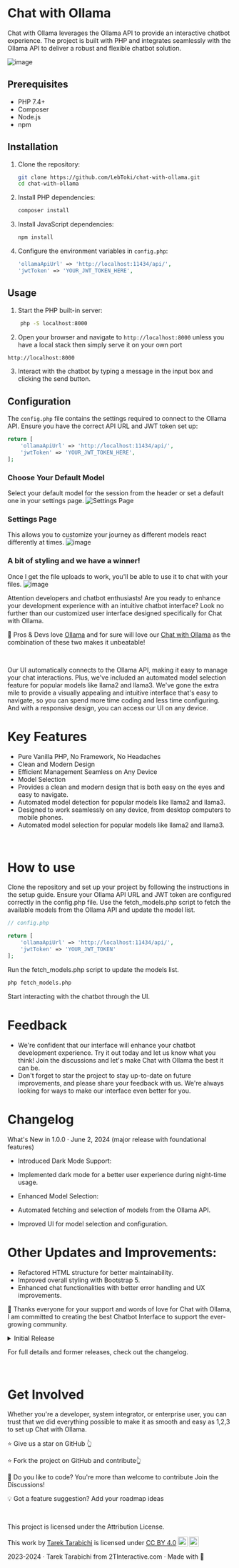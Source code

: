 # Chat with Ollama

Chat with Ollama leverages the Ollama API to provide an interactive chatbot experience. 
The project is built with PHP and integrates seamlessly with the Ollama API to deliver a robust and flexible chatbot solution.


![image](https://github.com/LebToki/chat-with-ollama/assets/img/promo/chat-with-ollama-promo.jpg)

## Prerequisites

- PHP 7.4+
- Composer
- Node.js
- npm

## Installation

1. Clone the repository:
    ```sh
    git clone https://github.com/LebToki/chat-with-ollama.git
    cd chat-with-ollama
    ```

2. Install PHP dependencies:
    ```sh
    composer install
    ```

3. Install JavaScript dependencies:
    ```sh
    npm install
    ```

4. Configure the environment variables in `config.php`:
    ```php
    'ollamaApiUrl' => 'http://localhost:11434/api/',
    'jwtToken' => 'YOUR_JWT_TOKEN_HERE',
    ```

## Usage

1. Start the PHP built-in server:
```sh
    php -S localhost:8000
```

2. Open your browser and navigate to `http://localhost:8000` unless you have a local stack then simply serve it on your own port
```sh
http://localhost:8000
```

3. Interact with the chatbot by typing a message in the input box and clicking the send button.

## Configuration

The `config.php` file contains the settings required to connect to the Ollama API. Ensure you have the correct API URL and JWT token set up:

```php
return [
    'ollamaApiUrl' => 'http://localhost:11434/api/',
    'jwtToken' => 'YOUR_JWT_TOKEN_HERE',
];
```

### Choose Your Default Model
Select your default model for the session from the header or set a default one in your settings page.
![Settings Page](https://github.com/LebToki/chat-with-ollama/assets/957618/e7b157b7-4bdf-47ba-adfd-3912119d2790)

### Settings Page
This allows you to customize your journey as different models react differently at times.
![image](https://github.com/LebToki/chat-with-ollama/assets/957618/ceeba82f-1014-47d6-a023-81c83c9a9caa)

### A bit of styling and we have a winner! 
Once I get the file uploads to work, you'll be able to use it to chat with your files.
![image](https://github.com/LebToki/chat-with-ollama/assets/957618/75d5eed5-b051-4940-bd4c-a728bba91eb1)


Attention developers and chatbot enthusiasts! Are you ready to enhance your development experience with an intuitive chatbot interface? Look no further than our customized user interface designed specifically for Chat with Ollama.

🚀 Pros & Devs love [Ollama](https://ollama.com/) and for sure will love our [Chat with Ollama](https://github.com/LebToki/chat-with-ollama) as the combination of these two makes it unbeatable!

<br>

Our UI automatically connects to the Ollama API, making it easy to manage your chat interactions. Plus, we've included an automated model selection feature for popular models like llama2 and llama3. We've gone the extra mile to provide a visually appealing and intuitive interface that's easy to navigate, so you can spend more time coding and less time configuring. And with a responsive design, you can access our UI on any device.

# Key Features
- Pure Vanilla PHP, No Framework, No Headaches
- Clean and Modern Design	
- Efficient Management Seamless on Any Device	
- Model Selection
- Provides a clean and modern design that is both easy on the eyes and easy to navigate.	
- Automated model detection for popular models like llama2 and llama3.	
- Designed to work seamlessly on any device, from desktop computers to mobile phones.	
- Automated model selection for popular models like llama2 and llama3.

<br>

# How to use
Clone the repository and set up your project by following the instructions in the setup guide.
Ensure your Ollama API URL and JWT token are configured correctly in the config.php file.
Use the fetch_models.php script to fetch the available models from the Ollama API and update the model list.

```php
// config.php

return [
    'ollamaApiUrl' => 'http://localhost:11434/api/',
    'jwtToken' => 'YOUR_JWT_TOKEN'
];

```
Run the fetch_models.php script to update the models list.

```sh
php fetch_models.php
```

Start interacting with the chatbot through the UI.


#  Feedback
- We're confident that our interface will enhance your chatbot development experience. Try it out today and let us know what you think! Join the discussions and let's make Chat with Ollama the best it can be.
- Don't forget to star the project to stay up-to-date on future improvements, and please share your feedback with us. We're always looking for ways to make our interface even better for you.

# Changelog
What's New in 1.0.0 · June 2, 2024
(major release with foundational features)

- Introduced Dark Mode Support:

- Implemented dark mode for a better user experience during night-time usage.

- Enhanced Model Selection:

- Automated fetching and selection of models from the Ollama API.
- Improved UI for model selection and configuration.

# Other Updates and Improvements:

- Refactored HTML structure for better maintainability.
- Improved overall styling with Bootstrap 5.
- Enhanced chat functionalities with better error handling and UX improvements.

📢️ Thanks everyone for your support and words of love for Chat with Ollama, I am committed to creating the best Chatbot Interface to support the ever-growing community.

<details>
<summary>Initial Release</summary>

### Code Organization

- Initial setup of the project with organized structure for controllers, models, and views.
- Error Handling
- Basic error handling for API requests and user inputs.

### Front-end Enhancements

- Initial design of the UI with Bootstrap and FontAwesome integration.
Responsive design for better accessibility on all devices.

### Performance Considerations

- Basic optimizations for faster loading times.

### Accessibility and Usability

- Added alt attributes to all images for better accessibility.

### Modern PHP Features

- Utilized modern PHP features for better performance and readability.
</details>

For full details and former releases, check out the changelog.

<br/>

#  Get Involved
Whether you're a developer, system integrator, or enterprise user, you can trust that we did everything possible to make it as smooth and easy as 1,2,3 to set up Chat with Ollama.

⭐ Give us a star on GitHub 👆

⭐ Fork the project on GitHub and contribute👆

🚀 Do you like to code? You're more than welcome to contribute Join the Discussions!

💡 Got a feature suggestion? Add your roadmap ideas

<br/>

This project is licensed under the Attribution License.

<p xmlns:cc="http://creativecommons.org/ns#" >This work by <a rel="cc:attributionURL dct:creator" property="cc:attributionName" href="https://2tinteractive">Tarek Tarabichi</a> is licensed under <a href="http://creativecommons.org/licenses/by/4.0/?ref=chooser-v1" target="_blank" rel="license noopener noreferrer" style="display:inline-block;">CC BY 4.0<img style="height:22px!important;margin-left:3px;vertical-align:text-bottom;" src="https://mirrors.creativecommons.org/presskit/icons/cc.svg?ref=chooser-v1"><img style="height:22px!important;margin-left:3px;vertical-align:text-bottom;" src="https://mirrors.creativecommons.org/presskit/icons/by.svg?ref=chooser-v1"></a></p>
2023-2024 · Tarek Tarabichi from 2TInteractive.com · Made with 💙
